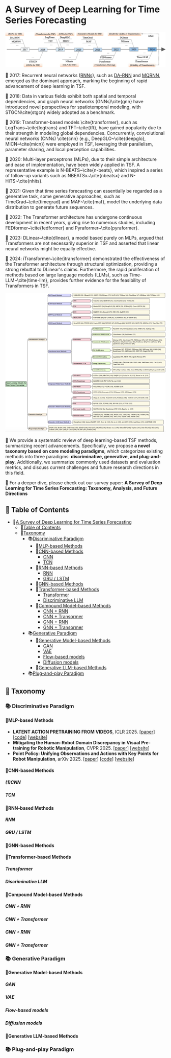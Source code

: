 # A Survey of Deep Learning for Time Series Forecasting

<div style="text-align: center;">
  <img src="./timeline.jpg" alt="image info">
</div>

🚩 2017: Recurrent neural networks ([RNNs](https://www.sciencedirect.com/science/article/abs/pii/036402139090002E)), such as [DA-RNN](https://www.ijcai.org/proceedings/2017/0366.pdf) and [MQRNN](https://arxiv.org/pdf/1711.11053), emerged as the dominant approach, marking the beginning of rapid advancement of deep learning in TSF.

🚩 2018: Data in various fields exhibit both spatial and temporal dependencies, and graph neural networks (GNNs)\cite{gnn} have introduced novel perspectives for spatiotemporal modeling, with STGCN\cite{stgcn} widely adopted as a benchmark. 

🚩 2019: Transformer-based models \cite{transformer}, such as LogTrans~\cite{logtrans} and TFT~\cite{tft}, have gained popularity due to their strength in modeling global dependencies. Concurrently, convolutional neural networks (CNNs) \cite{cnn} (e.g., DeepGLO~\cite{deepglo}, MICN~\cite{micn}) were employed in TSF, leveraging their parallelism, parameter sharing, and local perception capabilities. 

🚩 2020: Multi-layer perceptrons (MLPs), due to their simple architecture and ease of implementation, have been widely applied in TSF. A representative example is N-BEATS~\cite{n-beats}, which inspired a series of follow-up variants such as NBEATSx~\cite{nbeatsx} and N-HiTS~\cite{nhits}.

🚩 2021: Given that time series forecasting can essentially be regarded as a generative task, some generative approaches, such as TimeGrad~\cite{timegrad} and MAF~\cite{maf}, model the underlying data distribution to generate future sequences. 

🚩 2022: The Transformer architecture has undergone continuous development in recent years, giving rise to numerous studies, including FEDformer~\cite{fedformer} and Pyraformer~\cite{pyraformer}. 

🚩 2023: DLinear~\cite{dlinear}, a model based purely on MLPs, argued that Transformers are not necessarily superior in TSF and asserted that linear neural networks might be equally effective. 

🚩 2024: iTransformer~\cite{itransformer} demonstrated the effectiveness of the Transformer architecture through structural optimization, providing a strong rebuttal to DLinear's claims. Furthermore, the rapid proliferation of methods based on large language models (LLMs), such as Time-LLM~\cite{time-llm}, provides further evidence for the feasibility of Transformers in TSF.

<div style="text-align: center;">
  <img src="./taxonomy.jpg" alt="taxonomy">
</div>

📍 We provide a systematic review of deep learning-based TSF methods, summarizing recent advancements.  Specifically, we propose **a novel taxonomy based on core modeling paradigms**, which categorizes existing methods into three paradigms: **discriminative, generative, and plug-and-play**. Additionally, we summarize commonly used datasets and evaluation metrics, and discuss current challenges and future research directions in this field.

🚀 For a deeper dive, please check out our survey paper: **A Survey of Deep Learning for Time Series Forecasting: Taxonomy, Analysis, and Future Directions** 

## 📑 Table of Contents
- 🌟[A Survey of Deep Learning for Time Series Forecasting](#a-survey-of-deep-learning-for-time-series-forecasting)
  - 📑[Table of Contents](#-table-of-contents)
  - 📖[Taxonomy](#-taxonomy)
    - 📚[Discriminative Paradigm](#-discriminative-paradigm)
      - 🌟[MLP-based Methods](#mlp-based-methods)
      - 🌟[CNN-based Methods](#cnn-based-methods)
        - [CNN](#(1)cnn)
        - [TCN](#tcn)
      - 🌟[RNN-based Methods](#rnn-based-methods)
        - [RNN](#rnn)
        - [GRU / LSTM](#gru--lstm)
      - 🌟[GNN-based Methods](#gnn-based-methods)
      - 🌟[Transformer-based Methods](#transformer-based-methods)
        - [Transformer](#transformer)
        - [Discriminative LLM](#discriminative-llm)
      - 🌟[Compound Model-based Methods](#compound-model-based-methods)
        - [CNN + RNN](#cnn--rnn)
        - [CNN + Transormer](#cnn--transformer)
        - [GNN + RNN](#gnn--rnn)
        - [GNN + Transormer](#gnn--transformer)
    - 📚[Generative Paradigm](#-generative-paradigm)
      - 🌟[Generative Model-based Methods](#generative-model-based-methods)
        - [GAN](#gan)
        - [VAE](#vae)
        - [Flow-based models](#flow-based-models)
        - [Diffusion models](#diffusion-models)
      - 🌟[Generative LLM-based Methods](#generative-llm-based-methods)
    - 📚[Plug-and-play Paradigm](#-plug-and-play-paradigm)

##  📖 Taxonomy
### 📚 Discriminative Paradigm

#### 🌟MLP-based Methods
- **LATENT ACTION PRETRAINING FROM VIDEOS**, ICLR 2025. [[paper](https://arxiv.org/abs/2410.11758)] [[code](https://github.com/LatentActionPretraining/LAPA)] [[website](https://latentactionpretraining.github.io/)]
- **Mitigating the Human-Robot Domain Discrepancy in Visual Pre-training for Robotic Manipulation**, CVPR 2025. [[paper](https://arxiv.org/abs/2406.14235)] [[website](https://jiaming-zhou.github.io/projects/HumanRobotAlign/)]
- **Point Policy: Unifying Observations and Actions with Key Points for Robot Manipulation**, arXiv 2025. [[paper](https://arxiv.org/abs/2502.20391)] [[code](https://github.com/siddhanthaldar/Point-Policy)] [[website](https://point-policy.github.io/)]


#### 🌟CNN-based Methods
##### (1)CNN

##### TCN


#### 🌟RNN-based Methods
##### RNN

##### GRU / LSTM


#### 🌟GNN-based Methods


#### 🌟Transformer-based Methods
##### Transformer

##### Discriminative LLM


#### 🌟Compound Model-based Methods
##### CNN + RNN

##### CNN + Transformer

##### GNN + RNN

##### GNN + Transformer


### 📚 Generative Paradigm
#### 🌟Generative Model-based Methods
##### GAN

##### VAE

##### Flow-based models

##### Diffusion models

#### 🌟Generative LLM-based Methods

### 📚 Plug-and-play Paradigm


